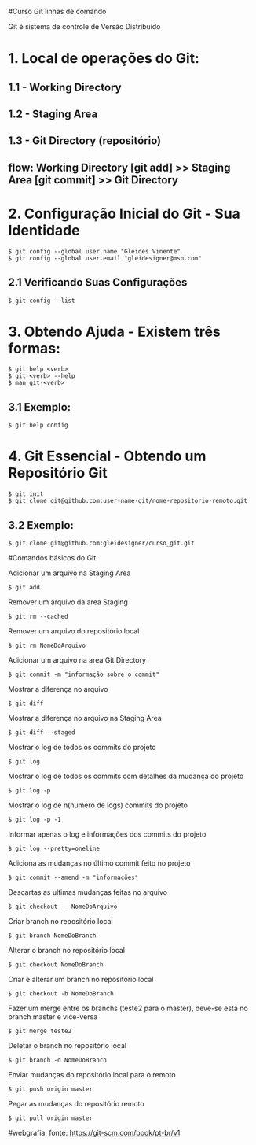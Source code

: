 #Curso Git linhas de comando

Git é sistema de controle de Versão Distribuído

# 1. Local de operações do Git:
## 1.1 - Working Directory
## 1.2 - Staging Area
## 1.3 - Git Directory (repositório)

## flow: Working Directory [git add] >> Staging Area [git commit] >> Git Directory

# 2. Configuração Inicial do Git - Sua Identidade

	$ git config --global user.name "Gleides Vinente"
	$ git config --global user.email "gleidesigner@msn.com"

## 2.1 Verificando Suas Configurações

	$ git config --list

# 3. Obtendo Ajuda - Existem três formas:

	$ git help <verb>
	$ git <verb> --help
	$ man git-<verb>

## 3.1 Exemplo:

	$ git help config

# 4. Git Essencial - Obtendo um Repositório Git

	$ git init
	$ git clone git@github.com:user-name-git/nome-repositorio-remoto.git

## 3.2 Exemplo:

	$ git clone git@github.com:gleidesigner/curso_git.git



#Comandos básicos do Git

Adicionar um arquivo na Staging Area

	$ git add.

Remover um arquivo da area Staging
	
	$ git rm --cached

Remover um arquivo do repositório local
	
	$ git rm NomeDoArquivo


Adicionar um arquivo na area Git Directory

	$ git commit -m "informação sobre o commit"

Mostrar a diferença no arquivo
	
	$ git diff

Mostrar a diferença no arquivo na Staging Area

	$ git diff --staged

Mostrar o log de todos os commits do projeto

	$ git log

Mostrar o log de todos os commits com detalhes da mudança do projeto

	$ git log -p

Mostrar o log de n(numero de logs) commits do projeto

	$ git log -p -1

Informar apenas o log e informações dos commits do projeto

	$ git log --pretty=oneline 

Adiciona as mudanças no último commit feito no projeto
	
	$ git commit --amend -m "informações"

Descartas as ultimas mudanças feitas no arquivo

	$ git checkout -- NomeDoArquivo

Criar branch no repositório local

	$ git branch NomeDoBranch

Alterar o branch no repositório local

	$ git checkout NomeDoBranch

Criar e alterar um branch no repositório local

	$ git checkout -b NomeDoBranch

Fazer um merge entre os branchs (teste2 para o master), deve-se está no branch master e vice-versa

	$ git merge teste2

Deletar o branch no repositório local

	$ git branch -d NomeDoBranch

Enviar mudanças do repositório local para o remoto

	$ git push origin master

Pegar as mudanças do repositório remoto

	$ git pull origin master


#webgrafia: fonte: https://git-scm.com/book/pt-br/v1